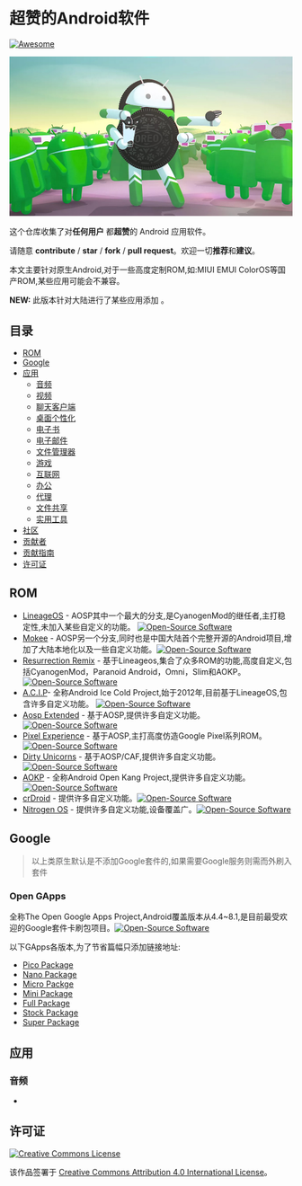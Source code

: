 # 超赞的Android软件

[![Awesome](https://cdn.rawgit.com/sindresorhus/awesome/d7305f38d29fed78fa85652e3a63e154dd8e8829/media/badge.svg)](https://awesome.re/)

![Android](img/android.jpg)

这个仓库收集了对**任何用户** 都**超赞**的 Android 应用软件。

请随意 **contribute** / **star** / **fork** / **pull request**。欢迎一切**推荐**和**建议**。

本文主要针对原生Android,对于一些高度定制ROM,如:MIUI EMUI ColorOS等国产ROM,某些应用可能会不兼容。

**NEW:** 此版本针对大陆进行了某些应用添加 。

## 目录

- [ROM](#ROM)
- [Google](#Google)
- [应用](#应用)
  - [音频](#音频)
  - [视频](#视频)
  - [聊天客户端](#聊天客户端)
  - [桌面个性化](#桌面个性化)
  - [电子书](#电子书)
  - [电子邮件](#电子邮件)
  - [文件管理器](#文件管理器)
  - [游戏](#游戏)
  - [互联网](#互联网)
  - [办公](#办公)
  - [代理](#代理)
  - [文件共享](#文件共享)
  - [实用工具](#实用工具)
- [社区](#社区)
- [贡献者](#贡献者)
- [贡献指南](#贡献指南)
- [许可证](#许可证)

## ROM

- [LineageOS](https://lineageos.org/) - AOSP其中一个最大的分支,是CyanogenMod的继任者,主打稳定性,未加入某些自定义的功能。 [![Open-Source Software][OSS Icon]](https://github.com/akrennmair/newsbeuter/tree/master)
- [Mokee](https://www.mokeedev.com/) - AOSP另一个分支,同时也是中国大陆首个完整开源的Android项目,增加了大陆本地化以及一些自定义功能。[![Open-Source Software][OSS Icon]](https://github.com/MoKee)
- [Resurrection Remix](http://www.resurrectionremix.com/) - 基于Lineageos,集合了众多ROM的功能,高度自定义,包括CyanogenMod，Paranoid Android，Omni，Slim和AOKP。 [![Open-Source Software][OSS Icon]](https://github.com/ResurrectionRemix)
- [A.C.I.P](http://www.aicp-rom.com/)- 全称Android Ice Cold Project,始于2012年,目前基于LineageOS,包含许多自定义功能。 [![Open-Source Software][OSS Icon]](https://github.com/AICP)
- [Aosp Extended](https://www.aospextended.com/) - 基于AOSP,提供许多自定义功能。 [![Open-Source Software][OSS Icon]](https://github.com/AospExtended)
- [Pixel Experience](https://download.pixelexperience.org/) - 基于AOSP,主打高度仿造Google Pixel系列ROM。[![Open-Source Software][OSS Icon]](https://github.com/PixelExperience)
- [Dirty Unicorns](https://dirtyunicorns.com/) - 基于AOSP/CAF,提供许多自定义功能。[![Open-Source Software][OSS Icon]](https://github.com/dirtyunicorns)
- [AOKP](http://aokp.co/) - 全称Android Open Kang Project,提供许多自定义功能。[![Open-Source Software][OSS Icon]](https://github.com/aokp)
- [crDroid](https://crdroid.net/) - 提供许多自定义功能。[![Open-Source Software][OSS Icon]](https://github.com/crdroidandroid)
- [Nitrogen OS](https://github.com/nitrogen-project) - 提供许多自定义功能,设备覆盖广。[![Open-Source Software][OSS Icon]](https://github.com/nitrogen-project)

## Google

> 以上类原生默认是不添加Google套件的,如果需要Google服务则需而外刷入套件

### Open GApps

全称The Open Google Apps Project,Android覆盖版本从4.4~8.1,是目前最受欢迎的Google套件卡刷包项目。[![Open-Source Software][OSS Icon]](https://github.com/opengapps)

以下GApps各版本,为了节省篇幅只添加链接地址:

- [Pico Package](https://github.com/opengapps/opengapps/wiki/Pico-Package)
- [Nano Package](https://github.com/opengapps/opengapps/wiki/Nano-Package)
- [Micro Packge](https://github.com/opengapps/opengapps/wiki/Micro-Package)
- [Mini Package](https://github.com/opengapps/opengapps/wiki/Mini-Package)
- [Full Package](https://github.com/opengapps/opengapps/wiki/Full-Package)
- [Stock Package](https://github.com/opengapps/opengapps/wiki/Stock-Package)
- [Super Package](https://github.com/opengapps/opengapps/wiki/Super-Package)

## 应用

### 音频

- 

## 许可证

[![Creative Commons License](http://i.creativecommons.org/l/by/4.0/88x31.png)](https://creativecommons.org/licenses/by/4.0/)

该作品签署于 [Creative Commons Attribution 4.0 International License](http://creativecommons.org/licenses/by/4.0/)。

[chitchat]: https://github.com/stonesam92/ChitChat
[OSS Icon]: https://cdn.rawgit.com/iCHAIT/awesome-osx/master/media/oss.svg
[Freeware Icon]: https://cdn.rawgit.com/iCHAIT/awesome-osx/master/media/free.svg


